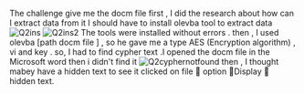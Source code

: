 The challenge give me the docm file first , I did the research about how can I extract data from it 
I should have to install  olevba tool to extract data
![Q2ins](https://github.com/MohmmadOd/BAUctf/assets/170467994/e2a53502-03b3-4d4c-a3cc-37f99d9dd92c)
![Q2ins2](https://github.com/MohmmadOd/BAUctf/assets/170467994/3db91d8e-bd73-4aa5-83d8-893a5ce69bb9)
The tools were installed without errors . then  , I used olevba  [path docm file ] , so he gave me a type AES (Encryption algorithm) , vi and key . so, I  had to find cypher text .I opened the docm file in the Microsoft word  then i didn't find it 
![Q2cyphernotfound](https://github.com/MohmmadOd/BAUctf/assets/170467994/516aee88-1cd8-4356-aa0c-153a15a05a01)
 then , I thought mabey have a hidden text to see it clicked on file  option Display  hidden text.



